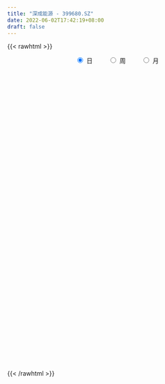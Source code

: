 ```yaml
---
title: "深成能源 - 399680.SZ"
date: 2022-06-02T17:42:19+08:00
draft: false
---
```

{{< rawhtml >}}
    <div style="text-align: center">
        <label style="padding: 1rem;"><input style="margin-right: .5rem" type="radio" name="period" value="D" checked onclick="period_change(this)">日</label>
        <label style="padding: 1rem;"><input style="margin-right: .5rem" type="radio" name="period" value="W" onclick="period_change(this)">周</label>
        <label style="padding: 1rem;"><input style="margin-right: .5rem" type="radio" name="period" value="M" onclick="period_change(this)">月</label>
    </div>
    <div id="chart" style="height: 700px;"></div> 
    <script type="text/javascript">
        const D_v = [2406395.0,3159105.0,3350038.0,3522777.0,2787944.0,2442116.0,3444390.0,4624002.0,3984578.0,3428244.0,3241298.0,2383870.0,4313007.0,3106998.0,3002427.0,2590876.0,2382298.0,2673109.0,3360514.0,2701056.0,2037320.0,3165620.0,3373980.0,2513191.0,5897355.0,3875321.0,2861307.0,2720030.0,2165222.0,2716110.0,2418354.0,2235424.0,2709413.0,2584820.0,2624218.0,3320222.0,2789917.0,2153823.0,3194039.0,3612985.0,4998614.0,7139975.0,5944300.0,5976270.0,4417670.0,5028161.0,3610409.0,3913214.0,5292029.0,5366264.0,3468684.0,4104159.0,6298511.0,6084242.0,8068310.0,7984747.0,7591990.0,7429502.0,7163221.0,8367370.0,7303404.0,6373980.0,5370833.0,6165017.0,5028047.0,6207080.0,7014878.0,8277304.0,8828689.0,6853219.0,6282343.0,6686777.0,6243026.0,6473761.0,5038351.0,5467470.0,6540151.0,7728691.0,7582574.0,5494647.0,5433255.0,9378474.0,8468630.0,8339441.0,7606323.0,7651280.0,5916950.0,6447398.0,5505092.0,5890388.0,5415757.0,4923553.0,4629972.0,5796020.0,5002317.0,4087773.0,5324024.0,5779166.0,4821878.0,5546692.0,4474060.0,5698948.0,5249638.0,6199217.0,5223640.0,6578690.0,3857000.0,4251372.0,4777719.0,5240161.0,6034356.0,4601425.0,4711383.0,4105654.0,3911276.0,3343869.0,3080980.0,3327966.0,3076908.0,2523373.0,4481951.0,5392620.0,6744731.0,6367670.0,6895390.0,6070078.0,4969309.0,4530433.0,4369801.0,4876925.0,6891802.0,7236768.0,7468201.0,5949134.0,5180217.0,5500274.0,4719395.0,6086963.0,4428279.0,4822590.0,9317620.0,7476313.0,6545332.0,4115801.0,5012007.0,6506310.0,5634122.0,5039506.0,7144911.0,4225771.0,3600357.0,5290888.0,4690203.0,5680533.0,4296443.0,4321855.0,3644470.0,3858850.0,3063014.0,4559391.0,3300729.0,2590241.0,3383972.0,3995042.0,3179488.0,4270317.0,2988311.0,3184518.0,3533463.0,2478284.0,3253329.0,2868413.0,4302347.0,3973371.0,3651412.0,5067057.0,3690064.0,3153134.0,3076454.0,2984023.0,4858592.0,5416864.0,4512930.0,3505693.0,5405665.0,5361197.0,3830699.0,3491191.0,5589008.0,6711563.0,5226266.0,5091483.0,5428641.0,5082018.0,3723557.0,3887455.0,3904894.0,4384671.0,3767349.0,3861353.0,3874223.0,3729987.0,4237047.0,5184991.0,4509617.0,3278431.0,3089502.0,2781189.0,3666023.0,3270134.0,2871228.0,3840954.0,3114324.0,2612374.0,2596777.0,2932593.0,3524571.0,4180616.0,6599885.0,4058247.0,3684273.0,3610432.0,3212574.0,2617777.0,3507009.0,3202221.0,3104488.0,3333185.0,4153678.0,3245572.0,2465348.0,2429141.0,3476094.0,3574870.0,2694433.0,2215355.0,2988556.0,3178456.0,3039232.0,2832506.0,4118066.0,3609213.0,4567768.0,3154571.0,3413590.0,3616979.0,2797448.0,3024922.0,2549949.0,2632971.0]
const D_histogram = [0.0,0.6604426211,0.8331329866,1.6941459011,1.9201886914,2.3272266794,3.4844453602,3.6299517116,3.9882564941,3.824336552,4.2617303941,3.3162189413,3.7711496274,3.1727803312,2.7570312477,1.507583147,-0.0092817208,-0.7447686679,-1.8756573321,-2.3042311827,-1.4732759086,0.4606733572,1.8348219194,3.6499354221,3.0909210904,1.907723634,1.0497543455,-1.1404294493,-2.4557586172,-1.7163583222,-0.970556309,-1.5176482388,-3.3924454033,-3.4378384865,-3.6596409105,-2.9970004217,-2.6848007986,-2.8718144601,-2.8484343314,-2.868157146,-2.3073751799,-0.6677843144,1.3764863043,2.7915371433,2.4906204703,1.1762332497,-0.5637387636,-1.2297459289,-0.8438933929,-0.8906446108,-2.1012561359,-1.2825677481,0.1312354223,3.6564301753,7.4128171237,9.5118523611,11.9990982347,12.2607253542,12.054763855,13.682428522,11.3506832287,8.8975579226,4.4362038316,0.7553252378,0.2591450922,0.1771741125,1.6180860479,3.8745616098,4.652521611,5.2606924821,6.556344075,6.2891139991,7.8713688663,5.9146824881,6.1657478175,8.1953117662,11.4937409859,16.2674721693,14.8481529836,14.6375069303,12.1621736148,10.811848836,8.8008803392,3.962845797,4.2506933887,1.9560780716,-4.6699807227,-11.2804580317,-12.9132825893,-17.5714538045,-17.904467046,-18.8030374058,-18.6036012741,-20.9913470103,-23.9114576805,-23.6784614646,-21.1783310216,-15.9588924456,-12.1445812959,-12.2561354849,-10.4529397852,-12.1181574003,-10.2119678338,-7.2384192183,-6.9005625923,-9.4043174467,-11.4011405129,-11.757969248,-12.5700525217,-10.5023223032,-8.820537526,-8.8952307173,-7.7082474807,-6.07181957,-5.0975490087,-4.019215416,-3.9873946975,-3.7066201835,-3.6340045298,-2.2779697126,-1.3299033538,1.4351472808,4.0772043291,6.1829091205,8.639142026,9.5401656608,8.7589286491,7.0793437054,6.5075482287,8.6507126408,10.3882758569,12.5308019022,12.5445527386,11.850691485,12.0215632061,11.4595217768,9.6545709793,10.3435561844,8.8822338904,7.973461378,10.4922049825,9.7583483005,8.7147026192,7.2127995551,6.625835273,8.0381072492,7.4647436887,6.9966729957,3.3566749899,0.1834942334,-2.2863903254,-5.7455211759,-7.3807741904,-7.8728851003,-7.5335030989,-7.36665063,-6.411340446,-7.0081244437,-6.4233165179,-5.602156881,-6.2734713051,-6.0122142505,-5.1830053813,-4.4116363972,-4.2880956038,-3.8944932607,-4.4138879192,-7.3254909205,-8.1138486438,-9.2352540533,-10.9257164091,-8.5812019208,-4.0457914763,-0.1627057287,2.806541254,4.8807416676,5.0829303257,4.3835766425,3.8943349007,3.6450535213,4.7967064276,6.2735335911,6.6550462528,6.5569935003,5.9293592799,4.2084293879,3.9160256461,3.5300268087,5.0591807806,8.0151165199,7.8129962992,6.9252555195,2.1771275687,-0.9139124202,-2.5697582856,-3.023803132,-5.8805216766,-12.5275741673,-15.0526885468,-14.2526845221,-10.5407257325,-6.7259693727,-1.5484836569,2.2011276089,4.3506183949,4.7438852758,5.2729374617,4.7544231999,2.9066777854,1.0580218291,-0.0414588199,-1.1028532618,-2.8870396529,-3.9871044699,-6.9243411885,-6.6964148011,-5.3085669048,-1.5504952358,1.6834464829,1.2425067376,1.4613803366,-2.1366149042,-6.6065509438,-8.5920348805,-13.8175186034,-18.2676803823,-17.4641374639,-14.2389470421,-10.1543619064,-6.7561328957,-5.0119434719,-3.8020138764,-3.9274484281,-2.4633369909,-1.8022990104,-0.4552119704,2.5135268107,4.9285427657,5.5095327677,6.1439020519,8.6411948848,9.8678658281,9.8460865896,10.7724323334,12.4055960502,14.1815695244,15.2320048193,14.8127142659,14.3255590065,12.5731743859]
const D_fast = [0.0,0.8255532764,1.2065268886,2.4910762783,3.1971662415,4.1860108994,6.2143409202,7.2673351995,8.6227041056,9.4148683014,10.917694742,10.8012380246,12.1989561175,12.3937819041,12.6672906326,11.7947383186,10.2755530206,9.3538739065,7.7540709093,6.749439263,7.2120755599,9.2611931651,11.0940472071,13.8216445653,14.0353605062,13.3290939584,12.7335632561,10.2582720991,8.3290032768,8.6393139913,9.1424769273,8.2159729378,5.4930644225,4.5882117176,3.4514990661,3.3648894494,3.0058888728,2.1009215963,1.4121931421,0.6754310411,0.6593692122,2.132013999,4.5204061939,6.6333413187,6.9550797633,5.9347508551,4.0538441508,3.0804005033,3.2552796912,2.9858673205,1.2499417615,1.7479882122,3.1946002382,7.633902535,13.2434937643,17.720492092,23.2075125243,26.5343209823,29.3420504468,34.3903222444,34.8962477582,34.6675119328,31.3152087997,27.8231615153,27.3917676428,27.3540901912,29.1995236386,32.4246396029,34.3657300069,36.2890739985,39.2238116102,40.528860034,44.0789571178,43.6009413617,45.3934436454,49.4718355356,55.6437000019,64.4842992276,66.7770182878,70.2257489671,70.7909590552,72.1435964854,72.3328480734,68.4855249805,69.8360459193,68.0304501202,60.2368961451,50.8063043283,45.9451591233,36.894124457,32.084994454,26.4856647428,22.034200556,14.3986180671,5.5006429768,-0.1859761735,-2.9804284858,-1.7507130213,-0.9725471956,-4.1481352558,-4.9581745024,-9.6529314676,-10.2997338595,-9.1357900485,-10.5230740707,-15.3779082867,-20.2250164811,-23.5213375283,-27.4759339324,-28.0337842897,-28.557133894,-30.8556347646,-31.5957133982,-31.47724038,-31.7773570708,-31.7038273321,-32.668855288,-33.3147358199,-34.1506212986,-33.3640789095,-32.7484883892,-29.6246509344,-25.9632928038,-22.3118607323,-17.6958423203,-14.4097772703,-13.0012821197,-12.9110311371,-11.8559395566,-7.5500969843,-3.215464804,2.0597617169,5.2096507379,7.4784623556,10.6547248782,12.9575638931,13.5662558404,16.8411300916,17.6003662702,18.6849591023,23.8267539524,25.5324843455,26.6675143191,26.9688111437,28.0383056799,31.4601044683,32.75292683,34.0340243859,31.2331951277,28.1058879295,25.0644057894,20.1688946449,16.6884480828,14.2281158978,12.6841221245,11.0093119359,10.3617870083,8.0129718997,6.9919506961,6.4125711127,4.1728888623,2.9310923543,2.4645498782,2.1330097629,1.1845266554,0.6045056834,-1.0183609549,-5.7613366863,-8.5781565706,-12.0083754934,-16.4302669515,-16.2310529434,-12.707090368,-8.8646810525,-5.1937987563,-1.8994129259,-0.4264916864,-0.0299512089,0.4543907745,1.1163727754,3.4672022887,6.5124128499,8.5576870748,10.0988826974,10.9535882969,10.2847657519,10.9713684217,11.4678762864,14.2618254535,19.2215403228,20.9726691769,21.816242277,17.6123962184,14.2928781245,11.9945926876,10.7845970583,6.4577480945,-3.3211979381,-9.6094844543,-12.3726515601,-11.2958742036,-9.1626101869,-4.3722453854,-0.0723522174,3.1647931674,4.7440313672,6.5913179185,7.2614094567,6.1403334886,4.5561829895,3.4463376356,2.1092298782,-0.3967164261,-2.4935573605,-7.1618793762,-8.6080566891,-8.547350519,-5.176902659,-1.5220993196,-1.6524123805,-1.0681936974,-5.2003426642,-11.3219164398,-15.4554090965,-24.1352724704,-33.1523543448,-36.7148457923,-37.0493921311,-35.5033974719,-33.7942016852,-33.3029981293,-33.0435720029,-34.1508686617,-33.3025914722,-33.0921282444,-31.8588441969,-28.2617237131,-24.6145720667,-22.6561988728,-20.4858540756,-15.8282625215,-12.1346251212,-9.6948827122,-6.0754288851,-1.3408661558,3.9804996995,8.8389361992,12.1228242124,15.2170587046,16.6079676805]
const D_slow = [0.0,0.1651106553,0.3733939019,0.7969303772,1.2769775501,1.8587842199,2.72989556,3.6373834879,4.6344476114,5.5905317494,6.6559643479,7.4850190833,8.4278064901,9.2210015729,9.9102593849,10.2871551716,10.2848347414,10.0986425744,9.6297282414,9.0536704457,8.6853514686,8.8005198079,9.2592252877,10.1717091432,10.9444394158,11.4213703243,11.6838089107,11.3987015484,10.7847618941,10.3556723135,10.1130332363,9.7336211766,8.8855098257,8.0260502041,7.1111399765,6.3618898711,5.6906896714,4.9727360564,4.2606274736,3.5435881871,2.9667443921,2.7997983135,3.1439198896,3.8418041754,4.464459293,4.7585176054,4.6175829145,4.3101464323,4.099173084,3.8765119313,3.3511978974,3.0305559603,3.0633648159,3.9774723597,5.8306766406,8.2086397309,11.2084142896,14.2735956281,17.2872865919,20.7078937224,23.5455645295,25.7699540102,26.8790049681,27.0678362775,27.1326225506,27.1769160787,27.5814375907,28.5500779931,29.7132083959,31.0283815164,32.6674675352,34.2397460349,36.2075882515,37.6862588735,39.2276958279,41.2765237695,44.1499590159,48.2168270583,51.9288653042,55.5882420368,58.6287854404,61.3317476494,63.5319677342,64.5226791835,65.5853525307,66.0743720486,64.9068768679,62.08676236,58.8584417126,54.4655782615,49.9894615,45.2887021486,40.63780183,35.3899650775,29.4121006573,23.4924852912,18.1979025358,14.2081794244,11.1720341004,8.1080002291,5.4947652828,2.4652259328,-0.0877660257,-1.8973708303,-3.6225114783,-5.97359084,-8.8238759682,-11.7633682802,-14.9058814107,-17.5314619865,-19.736596368,-21.9604040473,-23.8874659175,-25.40542081,-26.6798080622,-27.6846119161,-28.6814605905,-29.6081156364,-30.5166167688,-31.086109197,-31.4185850354,-31.0597982152,-30.0404971329,-28.4947698528,-26.3349843463,-23.9499429311,-21.7602107688,-19.9903748425,-18.3634877853,-16.2008096251,-13.6037406609,-10.4710401853,-7.3349020007,-4.3722291294,-1.3668383279,1.4980421163,3.9116848611,6.4975739072,8.7181323798,10.7114977243,13.3345489699,15.774136045,17.9528116998,19.7560115886,21.4124704069,23.4219972192,25.2881831413,27.0373513903,27.8765201377,27.9223936961,27.3507961148,25.9144158208,24.0692222732,22.1010009981,20.2176252234,18.3759625659,16.7731274544,15.0210963434,13.415267214,12.0147279937,10.4463601674,8.9433066048,7.6475552595,6.5446461602,5.4726222592,4.4989989441,3.3955269643,1.5641542341,-0.4643079268,-2.7731214401,-5.5045505424,-7.6498510226,-8.6612988917,-8.7019753238,-8.0003400103,-6.7801545934,-5.509422012,-4.4135278514,-3.4399441262,-2.5286807459,-1.329504139,0.2388792588,1.902640822,3.5418891971,5.024229017,6.076336364,7.0553427755,7.9378494777,9.2026446729,11.2064238028,13.1596728776,14.8909867575,15.4352686497,15.2067905447,14.5643509732,13.8084001903,12.3382697711,9.2063762293,5.4432040926,1.880032962,-0.7551484711,-2.4366408143,-2.8237617285,-2.2734798263,-1.1858252275,0.0001460914,1.3183804568,2.5069862568,3.2336557032,3.4981611604,3.4877964555,3.21208314,2.4903232268,1.4935471093,-0.2375381878,-1.9116418881,-3.2387836142,-3.6264074232,-3.2055458025,-2.8949191181,-2.5295740339,-3.06372776,-4.7153654959,-6.8633742161,-10.3177538669,-14.8846739625,-19.2507083285,-22.810445089,-25.3490355656,-27.0380687895,-28.2910546575,-29.2415581266,-30.2234202336,-30.8392544813,-31.2898292339,-31.4036322265,-30.7752505238,-29.5431148324,-28.1657316405,-26.6297561275,-24.4694574063,-22.0024909493,-19.5409693019,-16.8478612185,-13.746462206,-10.2010698249,-6.3930686201,-2.6898900536,0.891499698,4.0347932945]
const D_data = [['2021-05-24', 677.2403, 683.9976, 676.0624, 687.5061],['2021-05-25', 689.9101, 694.3465, 674.9195, 697.5681],['2021-05-26', 684.4198, 691.1321, 680.2857, 696.3106],['2021-05-27', 692.0466, 703.6655, 689.6219, 705.6702],['2021-05-28', 707.9425, 700.2566, 694.9895, 711.0909],['2021-05-31', 705.5212, 706.1744, 693.9545, 707.8266],['2021-06-01', 705.6548, 722.4871, 696.714, 722.8488],['2021-06-02', 726.772, 716.6538, 716.1971, 739.6664],['2021-06-03', 725.0817, 724.3406, 723.8277, 739.535],['2021-06-04', 710.8742, 722.1911, 701.2157, 723.7787],['2021-06-07', 723.919, 734.5949, 723.919, 741.0866],['2021-06-08', 731.7091, 719.9348, 718.3224, 734.5598],['2021-06-09', 726.0071, 740.143, 719.6655, 749.7563],['2021-06-10', 741.5197, 730.6004, 729.6567, 741.5197],['2021-06-11', 735.8355, 733.8861, 726.8839, 740.3936],['2021-06-15', 738.182, 722.0714, 712.5325, 742.4912],['2021-06-16', 724.8636, 713.282, 712.0915, 732.3767],['2021-06-17', 707.57, 718.1166, 707.57, 728.6813],['2021-06-18', 715.2094, 708.4504, 701.8376, 715.2094],['2021-06-21', 697.6265, 712.6767, 690.4896, 722.4633],['2021-06-22', 719.1493, 729.3073, 712.743, 730.4836],['2021-06-23', 731.1335, 751.481, 725.6307, 752.7928],['2021-06-24', 752.7439, 755.6549, 743.481, 762.2542],['2021-06-25', 774.1228, 773.4309, 765.3334, 776.4728],['2021-06-28', 767.1987, 751.2956, 748.5036, 767.1987],['2021-06-29', 748.7625, 742.3481, 741.4864, 760.1357],['2021-06-30', 742.6602, 743.7234, 732.5875, 745.7403],['2021-07-01', 739.9523, 720.3619, 716.5075, 739.9523],['2021-07-02', 724.9837, 721.9535, 719.9863, 733.122],['2021-07-05', 720.2284, 745.9815, 716.486, 747.8973],['2021-07-06', 748.4202, 750.4755, 737.866, 753.7473],['2021-07-07', 738.0718, 735.2254, 722.7916, 738.5677],['2021-07-08', 729.204, 711.3651, 705.717, 732.285],['2021-07-09', 710.1543, 727.5497, 706.3549, 731.4029],['2021-07-12', 733.723, 722.8426, 719.9443, 734.0374],['2021-07-13', 725.303, 733.4141, 719.7113, 734.6443],['2021-07-14', 735.2751, 730.2451, 728.8342, 742.4547],['2021-07-15', 726.6946, 722.856, 711.7737, 726.6946],['2021-07-16', 721.2303, 723.4105, 718.2841, 733.2166],['2021-07-19', 733.6089, 721.1407, 719.9868, 743.9691],['2021-07-20', 701.5322, 728.2719, 695.2597, 729.5294],['2021-07-21', 735.5759, 746.9845, 732.5762, 750.1122],['2021-07-22', 751.3477, 762.7658, 748.7474, 772.0708],['2021-07-23', 774.3581, 766.4413, 766.358, 790.0372],['2021-07-26', 772.5577, 750.6701, 742.1537, 774.2689],['2021-07-27', 757.9015, 735.7132, 734.7198, 767.2199],['2021-07-28', 728.5446, 723.0036, 711.1321, 739.1283],['2021-07-29', 737.8954, 729.8531, 720.2459, 741.0279],['2021-07-30', 737.6264, 742.046, 725.8848, 753.0704],['2021-08-02', 729.0696, 737.4162, 711.051, 740.5763],['2021-08-03', 732.5372, 718.7277, 715.0244, 737.1319],['2021-08-04', 725.3188, 742.1989, 718.7278, 742.5983],['2021-08-05', 743.0835, 755.6914, 740.9823, 764.6248],['2021-08-06', 757.0637, 797.5898, 756.8724, 798.4713],['2021-08-09', 819.4376, 825.4003, 805.3087, 830.5539],['2021-08-10', 823.5247, 828.3204, 816.6371, 846.1395],['2021-08-11', 838.4534, 855.6651, 823.9482, 856.6173],['2021-08-12', 854.9634, 846.794, 839.7365, 859.8103],['2021-08-13', 835.8412, 853.1075, 828.159, 862.1807],['2021-08-16', 858.7961, 893.007, 857.3963, 897.1021],['2021-08-17', 890.5004, 854.6808, 854.6661, 890.6022],['2021-08-18', 847.7349, 851.8297, 844.3653, 872.1633],['2021-08-19', 846.6662, 817.0052, 815.9894, 846.6662],['2021-08-20', 821.6698, 810.6279, 797.7092, 829.745],['2021-08-23', 830.9772, 843.4917, 830.4235, 851.4483],['2021-08-24', 867.4531, 851.1694, 845.4532, 871.2225],['2021-08-25', 850.6769, 878.581, 849.3638, 879.0402],['2021-08-26', 874.9697, 905.0567, 863.7909, 919.3348],['2021-08-27', 882.0016, 902.3465, 878.4638, 924.7454],['2021-08-30', 900.6488, 912.3021, 891.6969, 919.5028],['2021-08-31', 907.3392, 935.3853, 898.0939, 941.5432],['2021-09-01', 946.6214, 928.5251, 911.5788, 960.1156],['2021-09-02', 927.736, 966.0005, 923.0305, 967.818],['2021-09-03', 953.4573, 931.4382, 922.7872, 973.8438],['2021-09-06', 951.5396, 964.832, 937.7153, 969.9538],['2021-09-07', 973.6077, 1004.8374, 962.3714, 1007.308],['2021-09-08', 1003.1536, 1049.2179, 1003.1536, 1051.6565],['2021-09-09', 1061.9754, 1107.3737, 1051.3697, 1119.0091],['2021-09-10', 1091.8667, 1058.4993, 1056.0954, 1095.3876],['2021-09-13', 1067.7514, 1088.7534, 1061.4261, 1099.9426],['2021-09-14', 1079.5865, 1071.9995, 1054.8955, 1104.8658],['2021-09-15', 1066.6498, 1093.5176, 1047.519, 1109.3429],['2021-09-16', 1127.1623, 1092.9114, 1092.9114, 1161.8496],['2021-09-17', 1074.2184, 1053.157, 1029.8471, 1100.2967],['2021-09-22', 1041.2264, 1117.6566, 1035.1026, 1118.6011],['2021-09-23', 1129.052, 1091.7347, 1069.0127, 1129.2721],['2021-09-24', 1072.0954, 1021.4891, 1016.1353, 1080.6059],['2021-09-27', 1027.7282, 988.419, 967.9693, 1032.5896],['2021-09-28', 1000.0095, 1027.361, 999.855, 1035.9705],['2021-09-29', 1014.5474, 968.2068, 961.0503, 1037.6566],['2021-09-30', 975.1026, 1002.0856, 964.2813, 1003.4724],['2021-10-08', 1033.8547, 983.7101, 964.069, 1036.5501],['2021-10-11', 986.7635, 986.6849, 959.7014, 994.375],['2021-10-12', 990.077, 937.8349, 924.5034, 1004.224],['2021-10-13', 947.3328, 903.3417, 878.15, 947.3328],['2021-10-14', 897.8731, 920.2325, 887.4084, 928.0326],['2021-10-15', 917.2397, 941.0262, 906.9656, 948.2334],['2021-10-18', 944.3733, 983.4613, 941.2445, 989.6531],['2021-10-19', 988.8682, 980.8885, 971.4972, 1004.7665],['2021-10-20', 920.7346, 933.2986, 913.4105, 942.9053],['2021-10-21', 935.1315, 953.7404, 932.1211, 968.8663],['2021-10-22', 945.0038, 902.1357, 900.0214, 953.8716],['2021-10-25', 907.3142, 938.7578, 898.507, 943.8498],['2021-10-26', 949.2725, 958.2298, 937.4175, 971.3915],['2021-10-27', 929.4742, 928.1025, 910.3141, 941.8227],['2021-10-28', 907.2277, 879.3655, 862.1588, 909.3943],['2021-10-29', 878.8225, 864.0881, 855.8517, 883.3327],['2021-11-01', 854.5851, 867.4826, 853.1315, 879.1746],['2021-11-02', 874.9334, 846.9233, 827.751, 877.6882],['2021-11-03', 855.4243, 874.8449, 851.3018, 883.835],['2021-11-04', 864.8814, 869.7584, 848.0835, 869.7584],['2021-11-05', 859.1457, 842.0055, 840.6191, 860.8185],['2021-11-08', 855.6608, 850.8947, 849.7619, 864.1548],['2021-11-09', 848.7783, 855.1348, 845.2124, 862.9326],['2021-11-10', 857.1178, 845.7123, 826.1616, 857.4185],['2021-11-11', 845.3519, 845.042, 834.1093, 847.9048],['2021-11-12', 840.0232, 827.6934, 826.009, 841.7061],['2021-11-15', 821.4646, 824.4078, 812.0964, 826.2326],['2021-11-16', 826.9098, 815.5136, 814.4947, 828.3888],['2021-11-17', 811.8529, 828.7044, 807.9748, 829.3461],['2021-11-18', 844.2585, 823.93, 822.0182, 850.0461],['2021-11-19', 816.4614, 852.3652, 813.0423, 852.5756],['2021-11-22', 862.692, 863.3503, 858.027, 870.2434],['2021-11-23', 863.6556, 869.4548, 855.6088, 879.283],['2021-11-24', 878.8611, 888.2702, 873.8122, 889.4857],['2021-11-25', 886.997, 881.5995, 875.8464, 892.0398],['2021-11-26', 872.4307, 864.9236, 863.2896, 880.5104],['2021-11-29', 847.1402, 850.3642, 841.61, 859.2482],['2021-11-30', 859.1353, 860.8597, 853.9319, 876.209],['2021-12-01', 861.1783, 902.7803, 858.1469, 902.7902],['2021-12-02', 907.3005, 913.7499, 903.4283, 922.151],['2021-12-03', 910.2392, 936.847, 905.5989, 939.2073],['2021-12-06', 939.729, 924.8171, 922.2293, 941.8444],['2021-12-07', 933.3467, 923.0661, 905.2507, 935.5494],['2021-12-08', 932.2515, 941.6682, 925.9722, 944.3202],['2021-12-09', 939.2472, 940.8626, 934.1426, 954.3214],['2021-12-10', 932.3027, 927.7269, 920.2435, 936.6386],['2021-12-13', 948.1915, 964.7396, 946.8102, 971.7367],['2021-12-14', 963.9924, 944.4991, 939.7427, 963.9924],['2021-12-15', 944.6333, 953.1528, 943.6875, 964.4607],['2021-12-16', 953.4202, 1009.6259, 953.2291, 1009.6259],['2021-12-17', 1013.6776, 983.9125, 983.0107, 1021.5654],['2021-12-20', 982.8847, 985.0357, 966.1475, 1000.6945],['2021-12-21', 975.7299, 981.4747, 969.6671, 987.6133],['2021-12-22', 980.6657, 995.7751, 968.7328, 1009.7934],['2021-12-23', 995.3447, 1032.1713, 991.2289, 1046.2022],['2021-12-24', 1029.5003, 1019.2651, 1008.9932, 1041.2613],['2021-12-27', 1019.6394, 1027.3062, 1016.7049, 1044.3901],['2021-12-28', 1027.0983, 984.4756, 974.7578, 1027.2191],['2021-12-29', 977.4927, 977.2426, 965.3121, 993.9466],['2021-12-30', 973.2347, 973.8452, 966.2988, 982.6986],['2021-12-31', 961.9991, 945.9288, 945.6666, 966.8146],['2022-01-04', 960.9997, 953.2611, 949.1145, 963.6503],['2022-01-05', 953.3379, 958.9861, 932.041, 961.1463],['2022-01-06', 947.9986, 965.8276, 947.2027, 979.47],['2022-01-07', 964.0934, 961.8089, 961.0977, 984.8745],['2022-01-10', 964.6103, 971.7135, 957.5263, 974.3845],['2022-01-11', 961.8245, 950.1093, 945.601, 968.6841],['2022-01-12', 957.7325, 961.5235, 955.0739, 968.3656],['2022-01-13', 965.5456, 965.2873, 961.9849, 987.0382],['2022-01-14', 956.3785, 943.8177, 941.1017, 958.789],['2022-01-17', 950.319, 950.8439, 941.1332, 953.9217],['2022-01-18', 948.1228, 957.6104, 942.4502, 966.7572],['2022-01-19', 962.9884, 958.3885, 949.7028, 978.0257],['2022-01-20', 950.7205, 950.0595, 942.1107, 956.7101],['2022-01-21', 952.2695, 952.2732, 942.5946, 957.4238],['2022-01-24', 943.5382, 937.7124, 933.6742, 951.8285],['2022-01-25', 931.4908, 894.0492, 891.9837, 934.9141],['2022-01-26', 902.7167, 904.4981, 893.9805, 916.558],['2022-01-27', 906.6512, 887.9376, 887.5277, 910.0444],['2022-01-28', 899.0388, 864.4802, 851.4602, 899.0388],['2022-02-07', 891.9642, 908.0596, 886.7486, 913.0302],['2022-02-08', 917.0136, 947.9597, 916.9291, 947.9597],['2022-02-09', 942.4265, 959.7014, 931.7409, 972.3292],['2022-02-10', 950.6126, 966.7142, 944.4751, 968.3537],['2022-02-11', 962.8312, 971.2164, 959.4324, 986.7308],['2022-02-14', 971.9305, 957.0536, 950.1564, 979.1463],['2022-02-15', 958.1101, 947.4974, 937.9403, 958.1625],['2022-02-16', 948.0566, 949.6701, 931.1566, 953.2628],['2022-02-17', 944.4498, 953.2765, 932.8816, 957.451],['2022-02-18', 950.5787, 976.4037, 945.8305, 980.5826],['2022-02-21', 982.6237, 991.9844, 968.3574, 994.0017],['2022-02-22', 981.4245, 988.6454, 971.164, 1001.6898],['2022-02-23', 984.8023, 989.1004, 972.2667, 989.5036],['2022-02-24', 984.6783, 986.1207, 969.5841, 1004.6593],['2022-02-25', 982.2261, 970.9069, 958.2672, 995.5973],['2022-02-28', 977.8436, 987.552, 970.4637, 988.5955],['2022-03-01', 993.8075, 988.6, 978.0051, 1002.1267],['2022-03-02', 1005.188, 1020.386, 995.1521, 1023.7384],['2022-03-03', 1028.0604, 1057.1564, 1020.7161, 1062.115],['2022-03-04', 1044.2934, 1033.1425, 1026.9615, 1060.6618],['2022-03-07', 1058.8262, 1029.5148, 1020.7033, 1066.1063],['2022-03-08', 1014.0409, 971.6481, 967.7208, 1024.3788],['2022-03-09', 983.5024, 973.8394, 925.3492, 1001.5779],['2022-03-10', 961.7519, 979.673, 940.3187, 987.1397],['2022-03-11', 969.1647, 988.7908, 953.1133, 998.2209],['2022-03-14', 969.1395, 947.9752, 947.1428, 996.7295],['2022-03-15', 933.7661, 868.8075, 868.773, 933.7661],['2022-03-16', 885.4757, 885.5481, 841.3346, 890.6242],['2022-03-17', 894.0646, 911.297, 876.0986, 921.6431],['2022-03-18', 921.9082, 950.1659, 918.8998, 951.3686],['2022-03-21', 951.3267, 964.7187, 945.6355, 970.1361],['2022-03-22', 966.3173, 1002.5087, 966.3173, 1008.3341],['2022-03-23', 1014.5372, 1008.7381, 995.5342, 1021.3229],['2022-03-24', 1015.6897, 1007.0766, 1005.3194, 1030.8562],['2022-03-25', 994.7161, 995.5322, 988.5682, 1014.9815],['2022-03-28', 983.9966, 1003.8566, 979.2939, 1016.7384],['2022-03-29', 995.032, 995.0553, 987.7903, 1009.2914],['2022-03-30', 992.4911, 975.4579, 962.7555, 994.6624],['2022-03-31', 973.5352, 967.4872, 954.3505, 978.3787],['2022-04-01', 956.4399, 969.784, 954.4156, 977.7818],['2022-04-06', 967.356, 964.415, 935.787, 970.4363],['2022-04-07', 954.9627, 946.4348, 943.9414, 960.7061],['2022-04-08', 946.5502, 944.7047, 922.4532, 955.1287],['2022-04-11', 939.3752, 906.4217, 904.8491, 939.3752],['2022-04-12', 911.7466, 933.1193, 901.7942, 934.8642],['2022-04-13', 929.1481, 946.8541, 925.8831, 964.9417],['2022-04-14', 951.2118, 987.2878, 940.9945, 988.4622],['2022-04-15', 1011.9616, 999.2612, 992.0299, 1029.0625],['2022-04-18', 974.6612, 961.5148, 955.2403, 983.9678],['2022-04-19', 963.6071, 969.8822, 952.7126, 979.7051],['2022-04-20', 952.2149, 912.1923, 910.6028, 960.652],['2022-04-21', 914.7084, 875.2947, 870.0739, 917.5203],['2022-04-22', 863.8159, 881.9836, 861.1092, 891.0757],['2022-04-25', 859.2549, 811.5642, 810.221, 859.2549],['2022-04-26', 810.7973, 780.3294, 777.4901, 816.895],['2022-04-27', 770.1646, 819.4956, 769.5917, 820.867],['2022-04-28', 816.8839, 845.0456, 815.0439, 851.4382],['2022-04-29', 860.176, 862.4187, 827.3724, 862.4187],['2022-05-05', 866.4552, 863.5889, 852.5057, 871.8108],['2022-05-06', 838.812, 848.132, 832.4851, 865.5207],['2022-05-09', 833.8892, 841.8022, 816.3448, 841.9073],['2022-05-10', 822.271, 820.653, 799.6954, 825.918],['2022-05-11', 814.5558, 837.2833, 814.4675, 847.9771],['2022-05-12', 841.2828, 826.8328, 813.3258, 847.0997],['2022-05-13', 827.5336, 835.4984, 823.0688, 839.5869],['2022-05-16', 849.2456, 863.927, 843.4374, 865.0783],['2022-05-17', 865.7218, 870.2804, 849.5999, 871.4333],['2022-05-18', 868.5789, 855.4934, 847.715, 869.6288],['2022-05-19', 837.0162, 860.2296, 830.68, 861.8738],['2022-05-20', 861.0237, 894.3734, 860.7946, 895.0332],['2022-05-23', 897.8813, 892.6704, 882.3751, 907.8274],['2022-05-24', 891.2166, 885.244, 885.2405, 925.6248],['2022-05-25', 882.1036, 905.2697, 876.2759, 906.6799],['2022-05-26', 902.4533, 928.2047, 893.9233, 937.3632],['2022-05-27', 935.5236, 948.2201, 930.7267, 963.6084],['2022-05-30', 954.2659, 957.4293, 929.6103, 957.8085],['2022-05-31', 956.1081, 952.1411, 929.5605, 957.0337],['2022-06-01', 943.0624, 960.4089, 936.5214, 961.3401],['2022-06-02', 947.8197, 949.629, 931.3362, 957.4426]]
const W_v = [20022469.0,14689094.0,16201354.0,17968104.0,14462862.0,17148206.0,21051022.0,17152420.0,21087226.0,14606516.0,8785450.0,9002257.0,7727890.0,5617563.0,5168379.0,8193894.0,7598186.0,6818891.0,7300850.0,6921956.0,4797351.0,7036715.0,8098909.0,12340286.0,12881003.0,9242196.0,9144975.0,12652494.0,13368168.0,4891517.0,3451240.0,10176707.0,10161055.0,10175408.0,6605445.0,5012534.0,3344445.0,5667884.0,5386607.0,4240701.0,3183674.0,8211194.0,10260216.0,12012398.0,7305111.0,7027578.0,7798062.0,7808395.0,6709356.0,5145104.0,4329369.0,3848350.0,5885966.0,10920057.0,8822439.0,8132329.0,7079279.0,4749580.0,4736098.0,5148953.0,4786142.0,4111307.0,9070101.0,7045078.0,8420455.0,6024790.0,6764021.0,7879267.0,6272449.0,3851778.0,4511372.0,3689477.0,3625878.0,3253421.0,1933246.0,4260672.0,12078663.0,9304081.0,6370314.0,8092205.0,9616551.0,15079895.0,16226428.0,13021556.0,17184570.0,17995662.0,19402032.0,26570376.0,27984118.0,22836996.0,7390376.0,18415673.0,17178925.0,12631864.0,11622475.0,8615827.0,13736711.0,11189120.0,9875770.0,9900411.0,7236451.0,6431713.0,6572019.0,9695783.0,7215159.0,6485319.0,8818605.0,10441894.0,10999930.0,12504908.0,10457335.0,6741765.0,841227.0,4344136.0,5695787.0,4522911.0,5172457.0,4635430.0,4013463.0,5263002.0,6384687.0,4777944.0,5680647.0,9684790.0,8757324.0,7617051.0,9725066.0,6088075.0,5914309.0,11841607.0,11541791.0,12675642.0,15462750.0,12193483.0,11189250.0,8679831.0,8757868.0,8079799.0,7459045.0,8034499.0,11725850.0,8076845.0,4246962.0,5909968.0,5518232.0,4363326.0,5968269.0,5641547.0,6763496.0,3079989.0,9096924.0,24550778.0,17027144.0,14053812.0,11112667.0,18857013.0,12979519.0,22360435.0,13068749.0,10585872.0,11657195.0,9448475.0,10345401.0,5828087.0,2438210.0,15500204.0,11712047.0,7822087.0,9973302.0,13994458.0,17935394.0,30366722.0,19544794.0,16698093.0,14055817.0,18336942.0,13991959.0,20941662.0,14617043.0,14640225.0,21727045.0,21518178.0,10128139.0,8739269.0,18240426.0,15357911.0,13697359.0,14106746.0,10175608.0,9145484.0,17328915.0,20629687.0,18690074.0,17148142.0,11264945.0,27800834.0,18408744.0,15226259.0,17923330.0,16047600.0,11006797.0,13791167.0,17519235.0,12664121.0,14082219.0,27672144.0,22261483.0,25321860.0,38237770.0,33580604.0,35355998.0,32539126.0,32357237.0,37114447.0,21174553.0,23258635.0,4923553.0,24840106.0,26320744.0,27108185.0,24905033.0,19153162.0,18802818.0,31047178.0,27905729.0,28817221.0,32131765.0,27813572.0,25301433.0,18989034.0,18426454.0,17419060.0,15437905.0,19862600.0,17762267.0,24202349.0,24848727.0,23213154.0,19792490.0,20940073.0,15678076.0,9567652.0,19834442.0,17183303.0,17300581.0,5710920.0,14389893.0,16156816.0,18362121.0,11005290.0]
const W_histogram = [0.0,-0.2832291738,0.1877357889,-0.9865891456,1.7760334775,3.790963393,7.3026011238,8.5546367583,9.0699356799,8.2334160101,6.1257251125,4.2421123411,0.5352299768,-1.0795618432,-4.3482707608,-4.7557799655,-6.9426495971,-7.6336875849,-7.5946595593,-8.9791885283,-9.7370590783,-8.452396188,-6.4922546748,-2.3567914039,0.0568426237,0.378285957,1.534173681,1.3092044616,-4.5674155197,-7.9679381437,-8.4177828606,-8.2712436781,-7.2992694762,-6.4583491929,-8.2907596104,-7.8161125772,-7.6522091799,-7.0435086744,-7.6980026948,-7.9505811128,-7.0581679061,-4.4051799734,-1.1723800587,-1.2282486862,-2.681045455,-3.8054435178,-3.8208969809,-5.6728712609,-6.1757906007,-8.1466232305,-7.9445573556,-6.6644440026,-4.0299500379,-3.796293778,-2.1447689573,-2.0413085189,-1.0539278222,-0.6439542075,0.0247535692,1.0039763592,2.9574193843,4.8117662399,5.0702038295,3.1530541449,3.0009298464,3.6752605001,3.7649954757,4.2900792573,2.7144649545,1.6930849326,1.7040383188,1.7342156847,0.5104131059,-0.7736101876,-1.0694546791,-0.2772949573,1.3856412431,2.6322117631,3.1853917515,5.0226566908,7.647258408,11.0362063724,12.8163265498,15.1671837481,17.3865003914,19.5714146737,25.6535262383,28.8985487098,33.7588911444,29.6054832036,24.0272938294,17.6906875154,11.0354728806,3.8667730617,-0.8873587865,-6.8022460004,-9.7645822712,-9.5001091383,-10.2700678844,-9.5895369385,-9.709958721,-9.317803274,-8.7765894427,-8.8402810769,-9.9273778721,-10.0540940748,-9.4001050249,-8.4059644048,-5.6501836436,-2.1842566375,-0.7759420466,-0.9845699234,-1.7611972704,-0.2393180146,-0.070701868,0.0305446502,-0.8502301704,-1.5933371099,-3.221696553,-2.3529220353,-1.4206157859,-0.8972604236,0.0756753219,2.2320663562,4.7719303118,6.7924211668,7.5236381448,7.295008411,4.4839969785,1.8760613269,1.4856123953,2.586777278,-0.4366977724,-0.5218921566,-5.4458672901,-9.9955486588,-12.8901813541,-13.7690157167,-13.006997777,-12.0352554652,-10.4031211657,-9.6378317006,-7.9824119915,-6.557991312,-5.8672240056,-5.0811703211,-2.5904299369,-0.9973929292,1.7768021713,2.7451807157,5.4824831571,9.6422659004,9.6537382481,9.7970174084,10.3971445125,10.7286127371,11.1863470045,11.8559625861,11.3281487442,9.7230555362,6.2195460606,5.4737443874,3.0044294145,0.5330149716,0.3395487064,1.4041071118,-0.3520756018,-2.8577619729,-3.7656257966,-2.0582269553,1.7906449037,5.3924147278,7.5908865912,7.7667928052,7.9448902687,6.9458505508,5.3019655636,5.3736382745,4.8973494046,5.4039142323,4.5320637018,3.7830555075,6.0395232685,8.0033706442,4.1027036809,3.1609800641,-0.5185776647,-3.7068943117,-7.0350640078,-9.2481828127,-8.2837879757,-6.9377257695,-6.4368518901,-6.4227345629,-1.8390592089,-0.1740523829,0.0284027628,1.3795271205,3.4178306143,5.1187425445,4.1377581853,7.2879578775,5.413683184,4.1183828011,2.6231969739,4.0854073404,3.012317211,5.5010639349,10.0776331001,9.4459698948,14.1256867053,17.8602573756,27.0181274845,30.5838904836,28.7079607314,24.2368768299,18.3839460037,10.3785145707,1.662026594,-6.9932013316,-14.1215233709,-19.3910509964,-20.6872273965,-20.1509350294,-14.6597364023,-11.4893505628,-5.7459583195,-0.0073508106,-1.5088244956,-1.7725099393,-3.4040981943,-4.1120056403,-10.3368404952,-7.2553036014,-4.9663297026,-3.9646257608,0.5092910515,0.1216802551,-2.9275290013,-2.118337425,-3.46672725,-6.0461734672,-4.1660519841,-10.5458744883,-15.5085966039,-18.950763934,-21.1107432788,-17.742214899,-11.3655650687,-6.7583109811]
const W_fast = [0.0,-0.3540364672,0.1638624427,-1.2571097783,1.9495212142,4.912191978,10.2494799897,13.6401748138,16.4229576554,17.6447919881,17.0685323686,16.2454476825,12.6723728123,10.7876905316,6.4319139238,4.8354597277,0.9129276969,-1.6865321871,-3.5461690514,-7.1754951524,-10.367630472,-11.1960666287,-10.8589887842,-7.3127233643,-4.8848786807,-4.4688638582,-2.929432714,-2.8271008179,-9.8455746792,-15.2380818392,-17.7923722711,-19.7136440082,-20.5664871753,-21.3401541903,-25.2452545104,-26.7246356215,-28.4737845191,-29.6259611823,-32.2049558764,-34.4451795726,-35.3173083423,-33.765615403,-30.825910503,-31.1888413021,-33.3118994346,-35.3876583769,-36.3583360851,-39.6285281804,-41.6753951703,-45.6828836078,-47.4669570719,-47.8529547195,-46.2259482643,-46.9413654488,-45.8260328674,-46.2328995588,-45.5090008177,-45.2600157548,-44.5851195859,-43.3549027061,-40.6621048349,-37.6048164192,-36.0788278723,-37.2077140207,-36.6096058575,-35.0164600789,-33.9854762343,-32.3878726383,-33.2848707026,-33.8829794914,-33.4460165254,-32.9822852384,-34.0784845407,-35.5559103811,-36.1191185423,-35.3962825599,-33.3869360487,-31.4823125879,-30.1327846617,-27.0398555496,-22.5034392305,-16.3554396729,-11.3712378581,-5.2285847227,1.3373570183,8.4151249691,20.9106180933,31.3802777422,44.680342963,47.928305823,48.3569399062,46.443005471,42.5466590564,36.3446525029,31.3686809581,23.7532322441,18.3497504055,16.2391962538,12.9017205366,11.1848672478,8.6369557851,6.6996604136,5.0467268843,2.7729649808,-0.7959762823,-3.4362160038,-5.1322532101,-6.2396036912,-4.8963688409,-1.9765059942,-0.762176915,-1.2169472726,-2.4338739372,-0.9718241851,-0.8208835054,-0.7120008247,-1.805333188,-2.9467744049,-5.3805579862,-5.1000139774,-4.5228616745,-4.2238214181,-3.231966842,-0.5175592187,3.2152873148,6.9338834615,9.5460099757,11.1411323446,9.4511201568,7.312199837,7.2931540042,9.0410132063,5.9083637128,5.6926962895,-0.5927456665,-7.6413141999,-13.7584922338,-18.0795805255,-20.5693120301,-22.6063835846,-23.5750295765,-25.2191980366,-25.5593813253,-25.7744584738,-26.5504971688,-27.0347360646,-25.1916031646,-23.8479143892,-20.629518746,-18.9748450227,-14.8669217919,-8.2965725736,-5.8716656638,-3.2791321514,-0.0797189192,2.9339024898,6.1882235083,9.8218297364,12.1260530805,12.9517237565,11.0031007961,11.6257352198,9.9075276005,7.5693669005,7.4607878118,8.8763729953,7.0321713812,3.8120445168,1.9627742439,3.1556163465,7.4521494314,12.4020229375,16.4982164487,18.615820864,20.7801408946,21.5175638144,21.1991702181,22.6142524977,23.3623009789,25.2198443646,25.4810097596,25.6777654422,29.4441140203,33.4088040571,30.5338130141,30.3823344132,26.5731322682,22.4580920433,17.3711563453,12.8459918372,11.7394396802,11.3510704441,10.2427313509,8.6511650375,12.7750755892,14.3965693195,14.6061251559,16.3021312938,19.1948924412,22.1754900074,22.2289451946,27.2011343561,26.6802804587,26.414575776,25.5751891924,28.0587513939,27.7387405672,31.6027532749,38.6987307151,40.4285599835,48.6396984703,56.8393334845,72.7517354645,83.9634710845,89.2645315152,90.8526668212,89.5957224959,84.1849197056,75.8839383774,65.4804101189,54.8217072369,44.7044168623,38.2364336131,33.7349922228,35.5612567493,35.8593049481,40.1662076116,45.9029774178,44.0242976089,43.3174846804,40.8348718768,39.0989630207,30.2899180421,31.5576290355,32.6050205086,32.6155680102,37.2168075855,36.8596168528,33.078525346,33.3581325661,31.1430609287,27.0520713446,27.8906798317,18.8743887054,10.0345174388,1.8546591252,-5.5830060393,-6.6500313842,-3.114772821,-0.1970964787]
const W_slow = [0.0,-0.0708072934,-0.0238733462,-0.2705206326,0.1734877367,1.121228585,2.9468788659,5.0855380555,7.3530219755,9.411375978,10.9428072561,12.0033353414,12.1371428356,11.8672523748,10.7801846846,9.5912396932,7.855577294,5.9471553977,4.0484905079,1.8036933758,-0.6305713937,-2.7436704407,-4.3667341094,-4.9559319604,-4.9417213044,-4.8471498152,-4.463606395,-4.1363052796,-5.2781591595,-7.2701436954,-9.3745894106,-11.4424003301,-13.2672176991,-14.8818049974,-16.9544949,-18.9085230443,-20.8215753393,-22.5824525079,-24.5069531816,-26.4945984598,-28.2591404363,-29.3604354296,-29.6535304443,-29.9605926159,-30.6308539796,-31.5822148591,-32.5374391043,-33.9556569195,-35.4996045697,-37.5362603773,-39.5223997162,-41.1885107169,-42.1959982264,-43.1450716708,-43.6812639102,-44.1915910399,-44.4550729954,-44.6160615473,-44.609873155,-44.3588790652,-43.6195242192,-42.4165826592,-41.1490317018,-40.3607681656,-39.610535704,-38.6917205789,-37.75047171,-36.6779518957,-35.9993356571,-35.5760644239,-35.1500548442,-34.7165009231,-34.5888976466,-34.7823001935,-35.0496638633,-35.1189876026,-34.7725772918,-34.114524351,-33.3181764132,-32.0625122404,-30.1506976384,-27.3916460453,-24.1875644079,-20.3957684709,-16.049143373,-11.1562897046,-4.742908145,2.4817290324,10.9214518185,18.3228226194,24.3296460768,28.7523179556,31.5111861758,32.4778794412,32.2560397446,30.5554782445,28.1143326767,25.7393053921,23.171788421,20.7744041864,18.3469145061,16.0174636876,13.823316327,11.6132460577,9.1314015897,6.617878071,4.2678518148,2.1663607136,0.7538148027,0.2077506433,0.0137651316,-0.2323773492,-0.6726766668,-0.7325061705,-0.7501816375,-0.7425454749,-0.9551030175,-1.353437295,-2.1588614332,-2.7470919421,-3.1022458886,-3.3265609945,-3.307642164,-2.7496255749,-1.556642997,0.1414622947,2.0223718309,3.8461239337,4.9671231783,5.43613851,5.8075416089,6.4542359283,6.3450614852,6.2145884461,4.8531216236,2.3542344589,-0.8683108796,-4.3105648088,-7.5623142531,-10.5711281194,-13.1719084108,-15.581366336,-17.5769693338,-19.2164671618,-20.6832731632,-21.9535657435,-22.6011732277,-22.85052146,-22.4063209172,-21.7200257383,-20.349404949,-17.9388384739,-15.5254039119,-13.0761495598,-10.4768634317,-7.7947102474,-4.9981234963,-2.0341328497,0.7979043363,3.2286682204,4.7835547355,6.1519908324,6.903098186,7.0363519289,7.1212391055,7.4722658834,7.384246983,6.6698064897,5.7284000406,5.2138433018,5.6615045277,7.0096082097,8.9073298575,10.8490280588,12.8352506259,14.5717132636,15.8972046545,17.2406142231,18.4649515743,19.8159301324,20.9489460578,21.8947099347,23.4045907518,25.4054334129,26.4311093331,27.2213543491,27.0917099329,26.164986355,24.4062203531,22.0941746499,20.023227656,18.2887962136,16.6795832411,15.0738996003,14.6141347981,14.5706217024,14.5777223931,14.9226041732,15.7770618268,17.0567474629,18.0911870093,19.9131764786,21.2665972747,22.2961929749,22.9519922184,23.9733440535,24.7264233562,26.10168934,28.621097615,30.9825900887,34.514011765,38.9790761089,45.73360798,53.3795806009,60.5565707838,66.6157899913,71.2117764922,73.8064051349,74.2219117834,72.4736114505,68.9432306078,64.0954678587,58.9236610096,53.8859272522,50.2209931516,47.3486555109,45.9121659311,45.9103282284,45.5331221045,45.0899946197,44.2389700711,43.210968661,40.6267585373,38.8129326369,37.5713502113,36.5801937711,36.7075165339,36.7379365977,36.0060543474,35.4764699911,34.6097881786,33.0982448118,32.0567318158,29.4202631937,25.5431140427,20.8054230592,15.5277372395,11.0921835148,8.2507922476,6.5612145024]
const W_data = [['2017-07-21', 747.6294, 783.7228, 710.9158, 790.4189],['2017-07-28', 781.0808, 779.2847, 770.075, 793.9336],['2017-08-04', 781.6, 789.2035, 780.4286, 810.5266],['2017-08-11', 785.6302, 766.3275, 763.1335, 814.0988],['2017-08-18', 770.7331, 820.3013, 770.4973, 821.8797],['2017-08-25', 819.1367, 826.2253, 801.1508, 840.8392],['2017-09-01', 827.0109, 864.7361, 822.8654, 872.7192],['2017-09-08', 873.7957, 856.2853, 850.4583, 875.1735],['2017-09-15', 850.7689, 859.8166, 846.2467, 888.9378],['2017-09-22', 854.139, 850.1484, 846.4919, 878.4524],['2017-09-29', 846.3597, 833.4451, 821.7779, 848.0254],['2017-10-13', 842.6968, 831.2252, 817.2264, 846.6227],['2017-10-20', 830.7473, 796.8388, 780.8641, 831.7706],['2017-10-27', 794.1604, 810.116, 788.3796, 816.652],['2017-11-03', 811.0555, 775.5646, 770.9013, 811.6487],['2017-11-10', 775.8451, 799.2507, 764.9308, 812.402],['2017-11-17', 798.7509, 766.4492, 760.592, 814.4685],['2017-11-24', 764.1506, 772.5184, 748.9532, 777.6959],['2017-12-01', 775.3558, 774.496, 760.8924, 785.9883],['2017-12-08', 777.7973, 746.7575, 741.6022, 785.8068],['2017-12-15', 748.8937, 741.3619, 738.3761, 758.3372],['2017-12-22', 743.8978, 760.8471, 741.343, 765.778],['2017-12-29', 757.1746, 771.6096, 740.7351, 775.1955],['2018-01-05', 774.7598, 811.2027, 772.2803, 821.2861],['2018-01-12', 813.1867, 805.7634, 803.2846, 833.8619],['2018-01-19', 806.1873, 786.4357, 771.8996, 807.0779],['2018-01-26', 787.7574, 801.0093, 787.3386, 817.7314],['2018-02-02', 803.9295, 786.7542, 750.3409, 816.3348],['2018-02-09', 776.2555, 697.3637, 691.6482, 807.4033],['2018-02-14', 699.3582, 697.2897, 685.4779, 706.529],['2018-02-23', 702.7569, 716.0551, 700.3146, 717.5159],['2018-03-02', 720.5982, 714.5156, 707.1258, 726.2817],['2018-03-09', 714.3625, 719.878, 704.3327, 721.6249],['2018-03-16', 720.8463, 715.6176, 714.6967, 732.6762],['2018-03-23', 714.3928, 671.2143, 663.4361, 714.3928],['2018-03-30', 666.6942, 687.4164, 658.0998, 689.704],['2018-04-04', 686.4885, 676.2014, 670.0868, 688.7625],['2018-04-13', 678.1266, 674.8695, 668.8772, 691.5291],['2018-04-20', 673.5715, 649.6237, 648.6066, 676.5504],['2018-04-27', 650.5668, 642.2696, 637.2626, 661.0639],['2018-05-04', 648.5595, 648.4183, 638.8798, 651.2471],['2018-05-11', 649.7419, 671.3901, 649.2644, 675.5795],['2018-05-18', 658.1939, 688.1779, 651.0847, 689.6195],['2018-05-25', 691.1308, 650.3525, 649.5681, 691.8863],['2018-06-01', 645.702, 622.8474, 615.1294, 652.673],['2018-06-08', 626.0761, 612.9189, 608.5912, 631.4005],['2018-06-15', 610.7812, 616.0823, 606.083, 624.8941],['2018-06-22', 609.9962, 579.4275, 560.2778, 614.8734],['2018-06-29', 588.1861, 580.2253, 562.0855, 589.74],['2018-07-06', 580.6524, 544.1381, 531.6668, 580.6986],['2018-07-13', 545.8296, 554.6066, 539.9374, 563.2147],['2018-07-20', 559.6013, 560.509, 548.323, 565.3864],['2018-07-27', 558.9516, 577.8596, 557.1247, 585.5328],['2018-08-03', 574.1955, 546.3081, 534.6843, 584.0175],['2018-08-10', 546.5317, 560.6101, 539.8781, 569.9327],['2018-08-17', 554.2365, 538.009, 536.5538, 571.3553],['2018-08-24', 538.3991, 544.4749, 527.639, 554.3778],['2018-08-31', 547.5313, 533.9851, 531.7484, 551.9194],['2018-09-07', 534.434, 533.5343, 526.524, 541.4352],['2018-09-14', 532.3282, 535.9582, 525.2271, 542.4997],['2018-09-21', 534.1214, 551.4383, 524.9478, 552.069],['2018-09-28', 550.2235, 557.5076, 550.1066, 559.5997],['2018-10-12', 551.271, 541.2379, 513.6414, 570.7095],['2018-10-19', 541.1571, 506.945, 483.9369, 542.4283],['2018-10-26', 507.1943, 520.2146, 502.8697, 532.1204],['2018-11-02', 517.956, 529.0816, 501.9261, 529.0868],['2018-11-09', 526.6298, 521.3564, 519.9627, 537.0155],['2018-11-16', 518.7459, 526.4027, 518.2428, 534.681],['2018-11-23', 526.1544, 494.8406, 493.5961, 532.3431],['2018-11-30', 490.2456, 491.3977, 484.4739, 499.5224],['2018-12-07', 503.0404, 497.9092, 494.7315, 510.0596],['2018-12-14', 495.936, 494.6528, 493.3878, 504.6672],['2018-12-21', 491.777, 471.6449, 469.6721, 494.1434],['2018-12-28', 471.8364, 459.0222, 457.3465, 476.0548],['2019-01-04', 459.6202, 461.393, 448.8674, 461.393],['2019-01-11', 464.5077, 470.8259, 462.2438, 473.8931],['2019-01-18', 471.5417, 483.8586, 469.1473, 487.7121],['2019-01-25', 483.3105, 483.2302, 478.6979, 487.5661],['2019-02-01', 484.7104, 476.9439, 463.7523, 485.377],['2019-02-15', 476.9515, 498.157, 476.8344, 504.3268],['2019-02-22', 502.6522, 520.7844, 502.6522, 522.9533],['2019-03-01', 527.4766, 550.0851, 524.7653, 562.0698],['2019-03-08', 551.4829, 549.847, 547.6982, 584.9647],['2019-03-15', 549.0115, 576.2731, 549.0115, 579.6587],['2019-03-22', 586.2772, 597.5053, 581.2767, 610.3371],['2019-03-29', 587.5192, 621.9343, 585.2572, 621.9343],['2019-04-04', 635.1899, 710.2626, 635.1899, 713.7384],['2019-04-12', 727.4916, 721.7709, 716.4038, 755.1865],['2019-04-19', 734.2175, 790.1526, 711.7376, 803.9416],['2019-04-26', 788.4316, 706.6254, 705.7757, 797.8536],['2019-04-30', 715.1211, 686.9459, 679.277, 715.8618],['2019-05-10', 660.1039, 665.6517, 628.3996, 665.9962],['2019-05-17', 660.4352, 642.2405, 639.0628, 678.9221],['2019-05-24', 635.2926, 608.8397, 606.2336, 636.7779],['2019-05-31', 609.071, 612.567, 602.7396, 627.9217],['2019-06-06', 601.728, 570.4543, 567.7826, 604.0428],['2019-06-14', 574.4332, 580.9057, 566.8572, 602.2751],['2019-06-21', 575.5322, 610.1397, 570.9768, 614.7039],['2019-06-28', 611.8109, 591.3506, 587.7872, 618.7647],['2019-07-05', 604.6265, 604.4505, 597.2722, 616.2067],['2019-07-12', 614.6422, 590.9704, 583.998, 614.6422],['2019-07-19', 590.8717, 592.943, 582.3817, 603.0913],['2019-07-26', 594.2837, 592.2064, 580.5953, 598.0703],['2019-08-02', 592.7761, 580.6583, 572.3519, 606.847],['2019-08-09', 574.5225, 558.6468, 545.2788, 580.2112],['2019-08-16', 562.0654, 560.4879, 549.8135, 573.6691],['2019-08-23', 558.1067, 564.6669, 555.0772, 573.4525],['2019-08-30', 550.5665, 566.7098, 550.2015, 577.6268],['2019-09-06', 566.4977, 593.5326, 565.4587, 600.255],['2019-09-12', 600.0658, 616.2432, 595.6064, 624.8074],['2019-09-20', 634.61, 602.5061, 595.2454, 638.4966],['2019-09-27', 602.7519, 584.7699, 573.9872, 602.7584],['2019-09-30', 586.0417, 573.8075, 573.6385, 586.5374],['2019-10-11', 574.8449, 603.7396, 569.3947, 604.6355],['2019-10-18', 608.1318, 591.1335, 589.1901, 615.6223],['2019-10-25', 589.0068, 590.8987, 582.432, 596.0473],['2019-11-01', 589.8176, 576.0219, 570.0959, 595.8934],['2019-11-08', 577.0061, 572.1933, 571.7994, 586.2257],['2019-11-15', 571.0174, 552.4737, 550.8129, 571.115],['2019-11-22', 553.8965, 579.1251, 552.8238, 585.1616],['2019-11-29', 582.2037, 582.8762, 577.7014, 594.3918],['2019-12-06', 580.1429, 580.3103, 575.0732, 584.9651],['2019-12-13', 581.0247, 589.2035, 579.2267, 590.9252],['2019-12-20', 592.1583, 613.0274, 586.9388, 623.9644],['2019-12-27', 613.5442, 633.088, 607.3976, 641.1184],['2020-01-03', 632.0373, 643.5007, 627.9998, 647.723],['2020-01-10', 644.2024, 640.7142, 640.0943, 662.2808],['2020-01-17', 644.0069, 636.4191, 631.1054, 647.4805],['2020-01-23', 636.7733, 601.1588, 595.6833, 644.1685],['2020-02-07', 549.1556, 592.2944, 541.3884, 597.8321],['2020-02-14', 591.496, 614.1075, 588.8271, 619.7545],['2020-02-21', 617.4564, 637.2471, 615.1432, 637.4904],['2020-02-28', 635.6211, 582.1022, 579.1719, 637.2552],['2020-03-06', 582.5193, 611.0098, 582.5045, 618.7566],['2020-03-13', 585.9294, 535.1487, 514.5254, 589.6885],['2020-03-20', 539.1995, 508.4372, 485.5034, 541.3293],['2020-03-27', 495.7702, 499.8894, 487.7901, 511.1375],['2020-04-03', 492.5017, 503.8354, 485.7294, 515.0666],['2020-04-10', 511.237, 512.4813, 508.0429, 522.3932],['2020-04-17', 511.8961, 508.4594, 503.8891, 517.0084],['2020-04-24', 507.4132, 513.0942, 499.4507, 525.5222],['2020-04-30', 509.1906, 498.629, 471.914, 509.7922],['2020-05-08', 496.807, 506.9099, 496.807, 507.835],['2020-05-15', 509.5379, 503.9035, 502.955, 522.1184],['2020-05-22', 506.1846, 492.6056, 491.2396, 515.8315],['2020-05-29', 490.9312, 490.3642, 485.7788, 498.7981],['2020-06-05', 491.4866, 514.363, 491.4866, 524.3073],['2020-06-12', 522.0315, 509.5061, 496.4589, 526.6673],['2020-06-19', 507.4176, 533.2472, 503.9907, 537.1175],['2020-06-24', 532.6333, 519.4334, 518.4701, 534.4951],['2020-07-03', 515.8064, 551.9672, 511.1292, 557.3556],['2020-07-10', 559.8627, 591.8617, 559.8627, 619.4369],['2020-07-17', 589.7538, 556.5442, 549.5019, 619.7867],['2020-07-24', 560.8248, 564.3886, 560.7893, 599.9378],['2020-07-31', 566.8713, 578.5647, 557.7828, 591.3386],['2020-08-07', 582.4397, 584.9084, 579.7334, 617.1825],['2020-08-14', 582.084, 596.5247, 577.7404, 607.2481],['2020-08-21', 596.8201, 610.9965, 595.7922, 631.7968],['2020-08-28', 614.3076, 605.5975, 591.4032, 626.1232],['2020-09-04', 606.6046, 595.0494, 589.0072, 618.6502],['2020-09-11', 593.3387, 564.363, 557.6838, 594.408],['2020-09-18', 565.7537, 592.8783, 561.7933, 596.036],['2020-09-25', 593.6739, 566.885, 559.7538, 598.6308],['2020-09-30', 567.8863, 555.8651, 555.5846, 577.4462],['2020-10-09', 566.9078, 578.5494, 564.2483, 581.9003],['2020-10-16', 580.6147, 598.427, 578.5975, 602.1161],['2020-10-23', 596.831, 562.6736, 562.056, 596.9846],['2020-10-30', 559.5753, 541.4243, 540.8121, 564.0396],['2020-11-06', 541.0882, 550.4132, 534.3352, 565.6851],['2020-11-13', 553.664, 583.8092, 553.664, 593.5334],['2020-11-20', 586.3912, 626.4047, 586.2532, 630.6648],['2020-11-27', 633.5817, 647.3214, 633.5817, 684.7642],['2020-12-04', 650.0445, 651.827, 641.739, 672.3967],['2020-12-11', 650.8295, 640.4991, 635.8006, 658.8052],['2020-12-18', 632.204, 649.4919, 615.39, 653.7548],['2020-12-25', 650.9298, 640.4479, 617.1946, 651.5327],['2020-12-31', 642.4002, 632.288, 606.1031, 646.0427],['2021-01-08', 630.9886, 656.1826, 626.2815, 664.8978],['2021-01-15', 655.8683, 654.8924, 638.5121, 679.8212],['2021-01-22', 653.4623, 674.1686, 649.7955, 689.595],['2021-01-29', 670.9517, 662.8016, 653.7293, 685.75],['2021-02-05', 667.1934, 666.3432, 661.6147, 708.0513],['2021-02-10', 667.1853, 715.2929, 666.3214, 725.7137],['2021-02-19', 751.9473, 732.2085, 721.0766, 762.8935],['2021-02-26', 741.5103, 662.0022, 650.3218, 758.0772],['2021-03-05', 667.9915, 692.7018, 656.3771, 694.9698],['2021-03-12', 704.9746, 650.7788, 631.3801, 714.0634],['2021-03-19', 647.191, 640.4018, 624.7521, 656.0909],['2021-03-26', 641.2548, 620.2573, 606.8142, 646.6253],['2021-04-02', 627.7821, 615.9737, 606.7124, 634.8401],['2021-04-09', 624.9097, 648.381, 621.9989, 652.7109],['2021-04-16', 647.6431, 656.0575, 625.52, 660.7223],['2021-04-23', 661.0313, 647.5996, 642.103, 678.6605],['2021-04-30', 652.6274, 639.9969, 629.8691, 668.4573],['2021-05-07', 652.6131, 708.5604, 651.5874, 718.5208],['2021-05-14', 722.5962, 690.2093, 685.2907, 738.8551],['2021-05-21', 693.4337, 678.9675, 671.5239, 712.4831],['2021-05-28', 677.2403, 700.2566, 674.9195, 711.0909],['2021-06-04', 705.5212, 722.1911, 693.9545, 739.6664],['2021-06-11', 723.919, 733.8861, 718.3224, 749.7563],['2021-06-18', 738.182, 708.4504, 701.8376, 742.4912],['2021-06-25', 697.6265, 773.4309, 690.4896, 776.4728],['2021-07-02', 767.1987, 721.9535, 716.5075, 767.1987],['2021-07-09', 720.2284, 727.5497, 705.717, 753.7473],['2021-07-16', 733.723, 723.4105, 711.7737, 742.4547],['2021-07-23', 733.6089, 766.4413, 695.2597, 790.0372],['2021-07-30', 772.5577, 742.046, 711.1321, 774.2689],['2021-08-06', 729.0696, 797.5898, 711.051, 798.4713],['2021-08-13', 819.4376, 853.1075, 805.3087, 862.1807],['2021-08-20', 858.7961, 810.6279, 797.7092, 897.1021],['2021-08-27', 830.9772, 902.3465, 830.4235, 924.7454],['2021-09-03', 900.6488, 931.4382, 891.6969, 973.8438],['2021-09-10', 951.5396, 1058.4993, 937.7153, 1119.0091],['2021-09-17', 1067.7514, 1053.157, 1029.8471, 1161.8496],['2021-09-24', 1041.2264, 1021.4891, 1016.1353, 1129.2721],['2021-09-30', 1027.7282, 1002.0856, 961.0503, 1037.6566],['2021-10-08', 1033.8547, 983.7101, 964.069, 1036.5501],['2021-10-15', 986.7635, 941.0262, 878.15, 1004.224],['2021-10-22', 944.3733, 902.1357, 900.0214, 1004.7665],['2021-10-29', 907.3142, 864.0881, 855.8517, 971.3915],['2021-11-05', 854.5851, 842.0055, 827.751, 883.835],['2021-11-12', 855.6608, 827.6934, 826.009, 864.1548],['2021-11-19', 821.4646, 852.3652, 807.9748, 852.5756],['2021-11-26', 862.692, 864.9236, 855.6088, 892.0398],['2021-12-03', 847.1402, 936.847, 841.61, 939.2073],['2021-12-10', 939.729, 927.7269, 905.2507, 954.3214],['2021-12-17', 948.1915, 983.9125, 939.7427, 1021.5654],['2021-12-24', 982.8847, 1019.2651, 966.1475, 1046.2022],['2021-12-31', 1019.6394, 945.9288, 945.6666, 1044.3901],['2022-01-07', 960.9997, 961.8089, 932.041, 984.8745],['2022-01-14', 964.6103, 943.8177, 941.1017, 987.0382],['2022-01-21', 950.319, 952.2732, 941.1332, 978.0257],['2022-01-28', 943.5382, 864.4802, 851.4602, 951.8285],['2022-02-11', 891.9642, 971.2164, 886.7486, 986.7308],['2022-02-18', 971.9305, 976.4037, 931.1566, 980.5826],['2022-02-25', 982.6237, 970.9069, 958.2672, 1004.6593],['2022-03-04', 977.8436, 1033.1425, 970.4637, 1062.115],['2022-03-11', 1058.8262, 988.7908, 925.3492, 1066.1063],['2022-03-18', 969.1395, 950.1659, 841.3346, 996.7295],['2022-03-25', 951.3267, 995.5322, 945.6355, 1030.8562],['2022-04-01', 983.9966, 969.784, 954.3505, 1016.7384],['2022-04-08', 967.356, 944.7047, 922.4532, 970.4363],['2022-04-15', 939.3752, 999.2612, 901.7942, 1029.0625],['2022-04-22', 974.6612, 881.9836, 861.1092, 983.9678],['2022-04-29', 859.2549, 862.4187, 769.5917, 862.4187],['2022-05-06', 866.4552, 848.132, 832.4851, 871.8108],['2022-05-13', 833.8892, 835.4984, 799.6954, 847.9771],['2022-05-20', 849.2456, 894.3734, 830.68, 895.0332],['2022-05-27', 897.8813, 948.2201, 876.2759, 963.6084],['2022-06-02', 954.2659, 949.629, 929.5605, 961.3401]]
const M_v = [39226606.1599999964,60032609.7199999839,40876776.25,78435768.2800000012,84964316.9200000018,48830624.099999994,30197059.6699999981,26445005.6199999973,54714568.9099999964,47754080.6200000048,44692599.5699999928,41005988.6599999964,46255480.9300000072,32627142.429999996,19030390.5300000012,20504227.2199999988,28603147.1099999994,15977139.6700000037,19404323.9399999976,34362162.6299999952,35746354.6499999985,25839160.2200000025,33133508.2699999996,21312276.3200000003,21466774.0800000019,20901343.0399999991,21617636.0799999982,16488675.0599999987,17615698.6100000031,37042451.0800000057,43870571.0699999928,29823896.9700000025,36594436.3899999931,18888722.5399999991,35891534.5300000012,24707025.4900000021,30391257.3299999982,35844445.8399999961,35239358.3800000027,37939936.1600000039,48641471.7400000021,29830925.6900000088,19007703.6799999997,25493326.6099999994,27742625.6000000015,23724012.7199999988,25992674.8600000031,22100117.6999999993,51320822.9199999943,52973233.6799999997,58375287.5700000077,40670981.6299999952,57589758.409999989,96603417.5099999905,60829402.299999997,36139248.9099999964,89556302.299999997,131661757.3299999982,112057508.7300000042,135690652.6600000262,112279208.3500000089,87923934.3199999928,58028025.7699999958,70940406.1700000018,76099944.9899999946,53342222.3200000077,69871053.049999997,49755281.0199999958,70648254.0599999875,64653890.5899999961,43038183.6400000006,44833413.6199999973,60483630.2899999917,49652106.5000000075,29387975.1699999943,34392007.0700000077,61771941.0,57111354.0,37940698.0,41973606.0,40078788.0,46749843.0,31118086.0,30887138.0,58402387.0,77186488.0,67832291.0,24464624.0,31726193.0,28092024.0,50688004.0,32807975.0,36607049.0,18639637.0,39454254.0,30861730.0,22421770.0,36490703.0,18782500.0,28037677.0,27290262.0,15080148.0,32599835.0,32050545.0,66513463.0,104183898.0,59848937.0,43417428.0,35856094.0,36941260.0,41545165.0,18810621.0,21221252.0,32600275.0,25644931.0,51521790.0,44030479.0,40165991.0,20038488.0,23285615.0,74009011.0,69682918.0,45447828.0,37472548.0,76698639.0,78198842.0,71925975.0,58626012.0,59092634.0,77187292.0,75142898.0,68960761.0,81565219.0,145631794.0,133308436.0,83192588.0,102808425.0,133069486.0,70272453.0,65657915.0,97770593.0,66757206.0,60442120.0,5182920.0]
const M_histogram = [0.0,3.8803883761,4.0134743758,21.9653058893,24.9099423841,30.9660701339,28.1289436085,30.1331546118,31.2878982939,29.2265095169,21.0207346571,18.0672153286,13.27396677,3.5360153323,-10.2013636245,-20.3747418704,-30.8708619123,-48.6881789252,-53.4273610021,-47.87293976,-49.5137892554,-40.811393908,-31.7307899389,-34.4364135036,-40.1181127749,-44.4532539227,-42.3395850778,-39.3672478576,-40.7444379424,-30.3088476259,-16.5069045329,-6.8613857659,-3.5080448578,-3.0510059604,3.1159662895,-3.7810738963,-8.7661113963,-8.2825223151,-4.5058016482,0.2736777935,6.4926698462,7.910137753,6.0634865948,3.9063450599,-0.5013987392,-2.6738315787,-3.0495713111,-1.6396258249,4.111150464,8.5038792673,15.4133349075,18.3658434605,23.0026232634,25.7071474195,29.5083974881,32.2025124613,40.8737859346,55.6377908305,68.8404957557,68.5727044962,50.6232166981,31.319532785,11.0581309587,0.0057586138,-6.6618709103,-10.7081041364,-23.9803944559,-29.0742201119,-27.9815751293,-23.401818657,-23.3759469038,-20.315101706,-16.0766260594,-10.3217422998,-6.3840855556,-2.6684674413,1.9493697672,3.2674978598,5.6907244119,9.3409219982,7.6900241268,1.3735777107,-6.6019045114,-9.7298116932,-5.4079793583,-0.0171086125,3.144169528,2.7567936897,1.5852259572,0.3866160845,1.1674624453,-3.0059596032,-7.2258070552,-12.1655685529,-15.3861931379,-19.2899666469,-20.5314267582,-22.7029554879,-20.9599168188,-20.5791408001,-20.702069708,-21.2053177503,-19.2647616655,-11.5501526879,-0.4222015071,11.3978240447,14.1104491184,14.3330777084,14.9597683649,12.8900483429,11.8899674676,11.2833504281,11.2068407307,14.5847438,13.9407223028,11.9666826093,4.9595589871,0.8103722401,-2.0240403448,-1.5879498543,2.9759569652,7.9065055549,7.5649414691,6.3350365213,12.7245937734,14.915350101,17.6787828962,18.6176784639,15.8403428882,14.502928933,17.2006940949,20.4200021956,21.2475633326,32.9297243909,42.6460815738,37.4604290414,31.7215952157,31.4995174631,24.0483128523,25.4538391981,23.1442550434,13.1496958297,11.2634037952,8.6462372018]
const M_fast = [0.0,4.8504854701,5.9869400638,29.4300980496,38.6022201405,52.3998654237,56.5949748004,66.1324744567,75.1091927122,80.3544313145,77.403840119,78.9671246226,77.4923677564,68.6384201519,52.350700289,37.0836365755,18.8698010555,-11.1195606887,-29.2155830161,-35.629396714,-49.6486935233,-51.1491466528,-50.0012401685,-61.3159671091,-77.0271945741,-92.4756492026,-100.9468766271,-107.8163513714,-119.3796509417,-116.5212725317,-106.8460555719,-98.9158832464,-96.4395535528,-96.7452661454,-89.7993023232,-97.641610983,-104.8181763321,-106.4052178297,-103.7549475748,-98.9070486848,-91.0648891705,-87.6698868255,-88.000666335,-89.1812216049,-93.7143150888,-96.555205823,-97.6933383831,-96.6932993532,-89.9147354483,-83.3960368282,-72.6332474611,-65.0892780429,-54.7018424242,-45.5705314132,-34.3921819726,-23.6474388841,-4.7577189271,23.9157336765,54.3285625405,71.203947405,65.9102637815,54.4364630646,36.9395939781,25.8886612866,17.555564035,10.8323047748,-8.4350841587,-20.7974648427,-26.7002136425,-27.9709118344,-33.7890268072,-35.8069570359,-35.5876379042,-32.4131897194,-30.0715543642,-27.0230531102,-21.9178734598,-19.7828709023,-15.9369632472,-9.9515351614,-9.6799270011,-15.6529789895,-25.2789373395,-30.8392974446,-27.8694599492,-22.4828663566,-18.535545834,-18.2337232499,-19.0089844931,-20.1109403447,-19.0382283726,-23.9631403219,-29.9894395377,-37.9705931736,-45.0377660431,-53.7640312138,-60.1383480147,-67.9856156163,-71.4825561519,-76.2465653333,-81.5450116682,-87.3495891481,-90.2252234796,-85.3981526741,-74.37575187,-59.7062703071,-53.4660329537,-49.6601349366,-45.2935021889,-44.1407101251,-42.1682991336,-39.9540785661,-37.2288780808,-30.2047890615,-27.3636299829,-26.3459990242,-32.1132328995,-36.0598265865,-39.4002492576,-39.3611462306,-34.0532501698,-27.1460751915,-25.59640391,-25.2425497275,-15.6718440321,-9.7522501791,-2.5691216599,3.0241935237,4.2069436702,6.4952619482,13.4932006338,21.8175092834,27.9569612536,47.8715534096,68.2494309859,72.4288857139,74.6204506921,82.2732523053,80.8341259076,88.6031120529,92.079591659,85.3724564028,86.3020153171,85.8464080241]
const M_slow = [0.0,0.970097094,1.973465688,7.4647921603,13.6922777563,21.4337952898,28.4660311919,35.9993198449,43.8212944184,51.1279217976,56.3831054619,60.899909294,64.2184009865,65.1024048196,62.5520639134,57.4583784459,49.7406629678,37.5686182365,24.211777986,12.243543046,-0.1349042679,-10.3377527449,-18.2704502296,-26.8795536055,-36.9090817992,-48.0223952799,-58.6072915493,-68.4491035138,-78.6352129993,-86.2124249058,-90.339151039,-92.0544974805,-92.931508695,-93.6942601851,-92.9152686127,-93.8605370868,-96.0520649358,-98.1226955146,-99.2491459266,-99.1807264783,-97.5575590167,-95.5800245785,-94.0641529298,-93.0875666648,-93.2129163496,-93.8813742443,-94.643767072,-95.0536735283,-94.0258859123,-91.8999160954,-88.0465823686,-83.4551215034,-77.7044656876,-71.2776788327,-63.9005794607,-55.8499513454,-45.6315048617,-31.7220571541,-14.5119332152,2.6312429089,15.2870470834,23.1169302796,25.8814630193,25.8829026728,24.2174349452,21.5404089111,15.5453102972,8.2767552692,1.2813614869,-4.5690931774,-10.4130799034,-15.4918553299,-19.5110118447,-22.0914474197,-23.6874688086,-24.3545856689,-23.8672432271,-23.0503687621,-21.6276876592,-19.2924571596,-17.3699511279,-17.0265567002,-18.6770328281,-21.1094857514,-22.4614805909,-22.4657577441,-21.6797153621,-20.9905169396,-20.5942104503,-20.4975564292,-20.2056908179,-20.9571807187,-22.7636324825,-25.8050246207,-29.6515729052,-34.4740645669,-39.6069212565,-45.2826601285,-50.5226393331,-55.6674245332,-60.8429419602,-66.1442713978,-70.9604618141,-73.8479999861,-73.9535503629,-71.1040943517,-67.5764820721,-63.993212645,-60.2532705538,-57.0307584681,-54.0582666012,-51.2374289941,-48.4357188115,-44.7895328615,-41.3043522858,-38.3126816334,-37.0727918867,-36.8701988266,-37.3762089128,-37.7731963764,-37.0292071351,-35.0525807464,-33.1613453791,-31.5775862488,-28.3964378054,-24.6676002802,-20.2479045561,-15.5934849401,-11.6333992181,-8.0076669848,-3.7074934611,1.3975070878,6.709397921,14.9418290187,25.6033494121,34.9684566725,42.8988554764,50.7737348422,56.7858130553,63.1492728548,68.9353366156,72.2227605731,75.0386115219,77.2001708223]
const M_data = [['2010-07-30', 1003.5968, 1189.8312, 932.8219, 1211.854],['2010-08-31', 1191.9978, 1250.6355, 1153.718, 1290.0319],['2010-09-30', 1251.0235, 1217.936, 1155.8163, 1288.8816],['2010-10-29', 1252.0547, 1501.5064, 1244.8532, 1597.7717],['2010-11-30', 1509.1332, 1390.4445, 1313.2939, 1639.9949],['2010-12-31', 1380.2578, 1478.8391, 1352.6031, 1539.4356],['2011-01-31', 1531.6148, 1403.4009, 1303.3794, 1555.0365],['2011-02-28', 1412.4716, 1489.8433, 1352.0059, 1506.3162],['2011-03-31', 1484.7282, 1518.1485, 1445.0617, 1598.4969],['2011-04-29', 1528.0764, 1506.467, 1472.7676, 1629.5528],['2011-05-31', 1500.8588, 1429.4427, 1377.1552, 1538.4696],['2011-06-30', 1417.4903, 1489.0763, 1377.609, 1497.7406],['2011-07-29', 1498.3994, 1466.5165, 1451.7149, 1582.6058],['2011-08-31', 1475.9004, 1381.0805, 1296.2293, 1523.153],['2011-09-30', 1386.946, 1273.6662, 1265.6055, 1393.2604],['2011-10-31', 1282.8103, 1249.73, 1124.9433, 1296.1099],['2011-11-30', 1233.5809, 1176.6486, 1163.4009, 1306.5024],['2011-12-30', 1212.9101, 982.2921, 940.6985, 1222.6427],['2012-01-31', 996.2867, 1048.3954, 912.6512, 1075.6777],['2012-02-29', 1042.6446, 1141.5488, 1028.6324, 1185.4544],['2012-03-30', 1141.8338, 1023.7098, 1017.6123, 1187.8514],['2012-04-27', 1026.7828, 1135.4974, 1023.4413, 1159.3467],['2012-05-31', 1156.3327, 1157.3168, 1107.4944, 1203.5018],['2012-06-29', 1160.5691, 997.0615, 972.8676, 1167.012],['2012-07-31', 1012.5391, 902.4774, 902.4774, 1020.9657],['2012-08-31', 904.215, 852.1228, 836.5605, 964.5187],['2012-09-28', 848.7864, 884.445, 837.5866, 921.8878],['2012-10-31', 880.5056, 867.1098, 853.5453, 908.3588],['2012-11-30', 867.266, 774.2213, 767.8079, 895.1653],['2012-12-31', 774.7399, 906.567, 732.0162, 921.5701],['2013-01-31', 919.5746, 983.1335, 894.1828, 1007.0405],['2013-02-28', 978.6157, 972.2557, 936.7354, 1030.1142],['2013-03-29', 968.1785, 911.2818, 907.8235, 974.3895],['2013-04-26', 910.2234, 869.3513, 865.357, 920.8359],['2013-05-31', 862.7283, 945.6057, 854.5115, 960.4404],['2013-06-28', 939.4975, 766.249, 707.7576, 945.7883],['2013-07-31', 762.5846, 739.3595, 727.2509, 795.0422],['2013-08-30', 746.2469, 774.9749, 744.1443, 819.6603],['2013-09-30', 774.439, 808.5842, 764.4343, 828.6492],['2013-10-31', 804.48, 828.5045, 795.9099, 870.4277],['2013-11-29', 820.6712, 865.0687, 809.7014, 873.2175],['2013-12-31', 832.6215, 817.597, 785.3999, 850.2836],['2014-01-30', 813.7348, 767.5824, 759.4829, 817.6137],['2014-02-28', 764.7209, 743.4605, 720.7066, 825.3839],['2014-03-31', 738.9401, 685.4895, 683.6324, 760.929],['2014-04-30', 688.882, 681.0106, 666.8748, 718.0887],['2014-05-30', 678.3142, 680.8513, 672.6994, 728.2508],['2014-06-30', 684.4169, 690.6094, 663.1229, 699.9764],['2014-07-31', 694.2742, 751.9484, 672.552, 751.9484],['2014-08-29', 751.6623, 754.2448, 744.295, 776.1155],['2014-09-30', 755.5654, 813.2274, 752.3184, 820.386],['2014-10-31', 812.637, 791.7143, 746.5753, 820.7667],['2014-11-28', 791.5406, 838.5372, 763.8833, 846.6091],['2014-12-31', 839.3407, 843.1707, 822.6452, 909.8049],['2015-01-30', 846.5158, 887.1067, 825.437, 919.1836],['2015-02-27', 874.4535, 907.0992, 858.5836, 924.675],['2015-03-31', 913.3856, 1034.9884, 893.0468, 1054.0689],['2015-04-30', 1034.2661, 1208.2269, 1033.9673, 1254.3835],['2015-05-29', 1208.2689, 1311.2757, 1093.309, 1429.2757],['2015-06-30', 1332.2063, 1231.8845, 1125.767, 1551.3564],['2015-07-31', 1198.1753, 1009.956, 841.5947, 1241.2239],['2015-08-31', 991.5427, 927.531, 860.5906, 1231.6004],['2015-09-30', 909.529, 828.661, 809.429, 920.054],['2015-10-30', 830.148, 867.251, 806.853, 901.022],['2015-11-30', 844.892, 875.024, 831.273, 980.586],['2015-12-31', 875.421, 875.094, 821.319, 913.125],['2016-01-29', 877.435, 701.143, 657.886, 883.632],['2016-02-29', 699.143, 734.2, 662.563, 803.771],['2016-03-31', 734.44, 778.65, 718.631, 813.726],['2016-04-29', 777.256, 816.88, 773.631, 856.854],['2016-05-31', 821.236, 752.43, 708.614, 835.557],['2016-06-30', 752.16, 779.449, 720.499, 790.62],['2016-07-29', 784.019, 796.902, 770.167, 852.181],['2016-08-31', 794.111, 829.458, 786.085, 870.062],['2016-09-30', 825.28, 823.004, 786.685, 853.285],['2016-10-31', 837.888, 833.925, 826.959, 890.464],['2016-11-30', 833.03, 864.121, 810.517, 922.585],['2016-12-30', 876.476, 837.6135, 824.519, 891.174],['2017-01-26', 837.7063, 862.0298, 784.4545, 887.2399],['2017-02-28', 862.73, 897.0124, 847.2829, 921.7048],['2017-03-31', 894.911, 840.2101, 826.4319, 903.608],['2017-04-28', 848.9632, 761.2832, 735.7515, 878.8137],['2017-05-31', 761.8905, 697.0427, 670.09, 768.7895],['2017-06-30', 693.6657, 718.269, 658.8141, 721.2494],['2017-07-31', 720.017, 805.7031, 710.9158, 805.7031],['2017-08-31', 806.9166, 840.0785, 763.1335, 847.6696],['2017-09-29', 850.5373, 833.4451, 821.7779, 888.9378],['2017-10-31', 842.6968, 795.8124, 780.8641, 846.6227],['2017-11-30', 795.615, 780.5248, 748.9532, 814.4685],['2017-12-29', 780.796, 771.6096, 738.3761, 785.8068],['2018-01-31', 774.7598, 793.0066, 771.8996, 833.8619],['2018-02-28', 792.493, 718.014, 685.4779, 807.4033],['2018-03-30', 707.1375, 687.4164, 658.0998, 732.6762],['2018-04-27', 686.4885, 642.2696, 637.2626, 691.5291],['2018-05-31', 648.5595, 626.6395, 615.1294, 691.8863],['2018-06-29', 625.5511, 580.2253, 560.2778, 634.7367],['2018-07-31', 580.6524, 578.3425, 531.6668, 585.5328],['2018-08-31', 571.3293, 533.9851, 527.639, 575.7503],['2018-09-28', 534.434, 557.5076, 524.9478, 559.5997],['2018-10-31', 551.271, 521.9205, 483.9369, 570.7095],['2018-11-30', 522.1499, 491.3977, 484.4739, 537.0155],['2018-12-28', 503.0404, 459.0222, 457.3465, 510.0596],['2019-01-31', 459.6202, 467.5048, 448.8674, 487.7121],['2019-02-28', 468.1497, 543.3691, 468.1497, 562.0698],['2019-03-29', 545.8303, 621.9343, 540.806, 621.9343],['2019-04-30', 635.1899, 686.9459, 635.1899, 803.9416],['2019-05-31', 660.1039, 612.567, 602.7396, 678.9221],['2019-06-28', 601.728, 591.3506, 566.8572, 618.7647],['2019-07-31', 604.6265, 601.6158, 580.5953, 616.2067],['2019-08-30', 598.9395, 566.7098, 545.2788, 602.4831],['2019-09-30', 566.4977, 573.8075, 565.4587, 638.4966],['2019-10-31', 574.8449, 576.1684, 569.3947, 615.6223],['2019-11-29', 575.8723, 582.8762, 550.8129, 594.3918],['2019-12-31', 580.1429, 638.8444, 575.0732, 643.2294],['2020-01-23', 637.9016, 601.1588, 595.6833, 662.2808],['2020-02-28', 549.1556, 582.1022, 541.3884, 637.4904],['2020-03-31', 582.5193, 496.0475, 485.5034, 618.7566],['2020-04-30', 494.2258, 498.629, 471.914, 525.5222],['2020-05-29', 496.807, 490.3642, 485.7788, 522.1184],['2020-06-30', 491.4866, 518.0335, 491.4866, 537.1175],['2020-07-31', 518.8759, 578.5647, 514.6786, 619.7867],['2020-08-31', 582.4397, 608.1552, 577.7404, 631.7968],['2020-09-30', 608.7897, 555.8651, 555.5846, 611.7643],['2020-10-30', 566.9078, 541.4243, 540.8121, 602.1161],['2020-11-30', 541.0882, 654.3185, 534.3352, 684.7642],['2020-12-31', 655.0266, 632.288, 606.1031, 672.3967],['2021-01-29', 630.9886, 662.8016, 626.2815, 689.595],['2021-02-26', 667.1934, 662.0022, 650.3218, 762.8935],['2021-03-31', 667.9915, 622.3265, 606.8142, 714.0634],['2021-04-30', 619.3773, 639.9969, 606.7124, 678.6605],['2021-05-31', 652.6131, 706.1744, 651.5874, 738.8551],['2021-06-30', 705.6548, 743.7234, 690.4896, 776.4728],['2021-07-30', 739.9523, 742.046, 695.2597, 790.0372],['2021-08-31', 729.0696, 935.3853, 711.051, 941.5432],['2021-09-30', 946.6214, 1002.0856, 911.5788, 1161.8496],['2021-10-29', 1033.8547, 864.0881, 855.8517, 1036.5501],['2021-11-30', 854.5851, 860.8597, 807.9748, 892.0398],['2021-12-31', 861.1783, 945.9288, 858.1469, 1046.2022],['2022-01-28', 960.9997, 864.4802, 851.4602, 987.0382],['2022-02-28', 891.9642, 987.552, 886.7486, 1004.6593],['2022-03-31', 993.8075, 967.4872, 841.3346, 1066.1063],['2022-04-29', 956.4399, 862.4187, 769.5917, 1029.0625],['2022-05-31', 866.4552, 952.1411, 799.6954, 963.6084],['2022-06-30', 943.0624, 949.629, 931.3362, 961.3401]]
        const D_a = [null,null,null,null,null,null,null,null,null,null,null,null,749.7563,null,null,null,null,null,null,690.4896,null,null,null,776.4728,null,null,null,null,null,null,null,null,705.717,null,null,null,null,null,null,null,null,null,null,790.0372,null,null,null,null,null,711.051,null,null,null,null,null,null,null,null,null,897.1021,null,null,null,797.7092,null,null,null,null,null,null,null,null,null,null,null,null,null,null,null,null,null,null,1161.8496,null,null,null,null,null,null,null,null,null,null,null,878.15,null,null,null,null,null,null,null,null,971.3915,null,null,null,null,827.751,null,null,null,864.1548,null,null,null,null,812.0964,null,null,null,null,null,null,null,null,null,null,null,null,null,null,null,null,null,null,null,null,null,null,null,null,null,null,null,1046.2022,null,null,null,null,null,null,null,932.041,null,null,null,null,null,987.0382,null,null,null,null,null,null,null,null,null,null,851.4602,null,null,null,null,null,null,null,null,null,null,null,null,null,null,null,null,null,null,null,null,1066.1063,null,null,null,null,null,null,841.3346,null,null,null,null,null,1030.8562,null,null,null,null,null,null,null,null,null,null,null,null,null,null,null,null,null,null,null,null,null,769.5917,null,null,null,null,null,null,null,null,null,null,null,null,null,null,null,null,null,null,963.6084,null,null,null,null]
const W_a = [null,null,null,null,null,null,null,null,888.9378,null,null,null,null,null,null,null,null,null,null,null,738.3761,null,null,null,833.8619,null,null,null,null,685.4779,null,null,null,732.6762,null,null,null,null,null,null,null,null,null,null,null,null,null,null,null,531.6668,null,null,null,null,null,571.3553,null,null,null,null,null,null,null,483.9369,null,null,null,null,null,null,510.0596,null,null,null,448.8674,null,null,null,null,null,null,null,null,null,null,null,null,null,803.9416,null,null,null,null,null,null,null,null,null,null,null,null,null,null,null,545.2788,null,null,null,null,null,null,null,null,null,615.6223,null,null,null,null,null,null,575.0732,null,null,null,null,662.2808,null,null,null,null,null,null,null,null,null,null,null,null,null,null,471.914,null,null,null,null,null,null,null,null,null,null,null,null,null,null,null,631.7968,null,null,null,null,null,null,null,null,null,null,534.3352,null,null,null,null,null,null,null,null,null,null,null,null,null,null,762.8935,null,null,null,null,null,606.7124,null,null,null,null,null,null,null,null,null,null,null,null,null,null,null,null,null,null,null,null,null,null,null,1161.8496,null,null,null,null,null,null,null,null,807.9748,null,null,null,null,1046.2022,null,null,null,null,851.4602,null,null,null,null,1066.1063,null,null,null,null,null,null,769.5917,null,null,null,null,null]
const M_a = [null,null,null,null,1639.9949,null,null,null,null,null,null,null,null,null,null,null,null,null,912.6512,null,null,null,1203.5018,null,null,null,null,null,null,null,null,null,null,null,null,707.7576,null,null,null,null,873.2175,null,null,null,null,null,null,663.1229,null,null,null,null,null,null,null,null,null,null,null,1551.3564,null,null,null,null,null,null,657.886,null,null,null,null,null,null,null,null,null,922.585,null,null,null,null,null,null,658.8141,null,null,null,null,null,null,833.8619,null,null,null,null,null,null,null,null,null,null,null,448.8674,null,null,null,null,null,null,null,null,null,null,null,662.2808,null,null,null,null,null,null,null,null,null,534.3352,null,null,null,null,null,null,null,null,null,1161.8496,null,null,null,851.4602,null,null,null,null,null]
        const D_b = [[{ coord: ['2021-06-09', 749.7563] }, { coord: ['2021-08-02', 705.717] }],[{ coord: ['2021-08-16', 897.1021] }, { coord: ['2021-10-26', 878.15] }],[{ coord: ['2021-11-02', 864.1548] }, { coord: ['2021-12-23', 827.751] }],[{ coord: ['2021-12-23', 987.0382] }, { coord: ['2022-04-27', 932.041] }]]
const W_b = [[{ coord: ['2017-09-15', 833.8619] }, { coord: ['2018-02-14', 738.3761] }],[{ coord: ['2018-10-19', 510.0596] }, { coord: ['2019-04-19', 483.9369] }],[{ coord: ['2019-04-19', 615.6223] }, { coord: ['2021-04-02', 575.0732] }],[{ coord: ['2021-09-17', 1046.2022] }, { coord: ['2022-03-11', 851.4602] }]]
const M_b = [[{ coord: ['2010-11-30', 1203.5018] }, { coord: ['2013-06-28', 912.6512] }],[{ coord: ['2013-06-28', 873.2175] }, { coord: ['2018-01-31', 707.7576] }],[{ coord: ['2019-01-31', 662.2808] }, { coord: ['2021-09-30', 534.3352] }]]
    </script>
{{< /rawhtml >}}